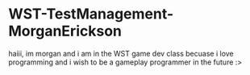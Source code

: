 # WST-TestManagement-MorganErickson

haiii, im morgan and i am in the WST game dev class becuase i love programming and i wish to be a gameplay programmer in the future :>
